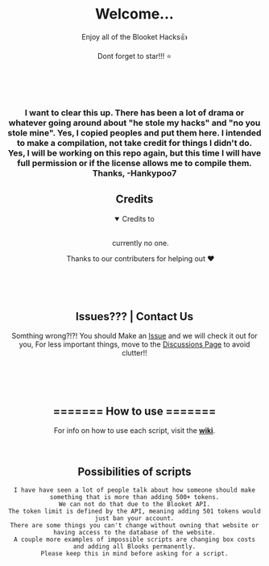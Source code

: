 <div align="center"> <!-- don't remove this -->
  <h1>Welcome...</h1>
  <p>
    Enjoy all of the Blooket Hacks👍
  </p>
  <p>
    Dont forget to star!!! ⭐
  </p>
  <br>
  <br>
  <br>
  <h3> I want to clear this up. There has been a lot of drama or whatever going around about "he stole my hacks" and "no you stole mine". Yes, I copied peoples and put them here. I intended to make a compilation, not take credit for things I didn't do. Yes, I will be working on this repo again, but this time I will have full permission or if the license allows me to compile them. Thanks, -Hankypoo7
  <h2>Credits</h2>
<details open>
<summary>Credits to</summary>
<br>
  
  <ul>
<p> currently no one. </p>
    
  <p>Thanks to our contributers for helping out ❤️</p>
  </ul>
</details>



  <br>
  <br>
  <br>
  <h2>Issues??? | Contact Us</h2>
  <p>Somthing wrong?!?! You should Make an <a href="https://github.com/Hankypoo7/The-blooket-hacks/issues">Issue</a> and we will check it out for you, For less important things, move to the <a href="https://github.com/Hankypoo7/The-blooket-hacks/discussions">Discussions Page</a> to avoid clutter!!</p>
  <br>
  <br>
  <br>
  <h2>======= How to use =======</h2>
  
  <p>For info on how to use each script, visit the <b><a href="https://github.com/Hankypoo7/The-blooket-hacks/wiki">wiki</a></b>.</p>
  <br>
  <h2>Possibilities of scripts</h2>
  
```
I have have seen a lot of people talk about how someone should make something that is more than adding 500+ tokens.
We can not do that due to the Blooket API.
The token limit is defined by the API, meaning adding 501 tokens would just ban your account.
There are some things you can't change without owning that website or having access to the database of the website.
A couple more examples of impossible scripts are changing box costs and adding all Blooks permanently.
Please keep this in mind before asking for a script.
```
</div>
